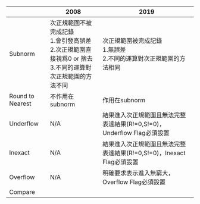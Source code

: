 
|                  | 2008                                                                | 2019                                             |
| ---------------- | ------------------------------------------------------------------- | ------------------------------------------------ |
| Subnorm          | 次正規範圍不被完成記錄<br>1.會引發高誤差<br>2.次正規範圍直接視爲0 or 捨去<br>3.不同的運算對次正規範圍的方法不同 | 次正規範圍被完成記錄<br>1.無誤差<br>2.不同的運算對次正規範圍的方法相同        |
| Round to Nearest | 不作用在subnorm                                                         | 作用在subnorm                                       |
| Underflow        | N/A                                                                 | 結果進入次正規範圍且無法完整表達結果(R!=0,S!=0)，Underflow Flag必須設置 |
| Inexact          | N/A                                                                 | 結果進入次正規範圍且無法完整表達結果(R!=0,S!=0)，Inexact Flag必須設置   |
| Overflow         | N/A                                                                 | 明確要求表示進入無窮大，Overflow Flag必須設置                    |
| Compare          |                                                                     |                                                  |
